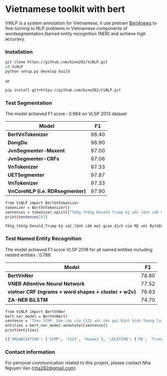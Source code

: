 # Vietnamese toolkit with bert
ViNLP is a system annotation for Vietnamese, it use pretrain [Bert4news](https://github.com/bino282/bert4news/) to fine-turning to NLP problems in Vietnamese components of wordsegmentation,Named entity recognition (NER)  and achieve high accuravy.

### Installation
```bash
git clone https://github.com/bino282/ViNLP.git
cd ViNLP
python setup.py develop build
```
or 
```bash
pip install git+https://github.com/bino282/ViNLP.git
```

### Test Segmentation
The model achieved F1 score : 0.984 on VLSP 2013 dataset

|Model | F1 |
|--------|-----------|
| **BertVnTokenizer** | 98.40 |
| **DongDu** | 96.90 |
| **JvnSegmenter-Maxent** | 97.00 |
| **JvnSegmenter-CRFs** | 97.06 |
| **VnTokenizer** | 97.33 |
| **UETSegmenter** | 97.87 |
| **VnTokenizer** | 97.33 |
| **VnCoreNLP (i.e. RDRsegmenter)** | 97.90 |


``` bash
from ViNLP import BertVnTokenizer
tokenizer = BertVnTokenizer()
sentences = tokenizer.split(["Tổng thống Donald Trump ký sắc lệnh cấm mọi giao dịch của Mỹ với ByteDance và Tecent - chủ sở hữu của 2 ứng dụng phổ biến TikTok và WeChat sau 45 ngày nữa."])
print(sentences[0])
```
``` bash
Tổng_thống Donald_Trump ký sắc_lệnh cấm mọi giao_dịch của Mỹ với ByteDance và Tecent - chủ_sở_hữu của 2 ứng_dụng phổ_biến TikTok và WeChat sau 45 ngày nữa .

```

### Test Named Entity Recognition
The model achieved F1 score VLSP 2018 for all named entities including nested entities : 0.786

|Model | F1 |
|--------|-----------|
| **BertVnNer** | 78.60 |
| **VNER Attentive Neural Network** | 77.52 |
| **vietner CRF (ngrams + word shapes + cluster + w2v)** | 76.63 |
| **ZA-NER BiLSTM** | 74.70 |

``` bash
from ViNLP import BertVnNer
bert_ner_model = BertVnNer()
sentence = "Theo SCMP, báo cáo của CSIS với tên gọi Định hình Tương lai Chính sách của Mỹ với Trung Quốc cũng cho thấy sự ủng hộ tương đối rộng rãi của các chuyên gia về việc cấm Huawei, tập đoàn viễn thông khổng lồ của Trung Quốc"
entities = bert_ner_model.annotate([sentence])
print(entities)

```
``` bash
[{'ORGANIZATION': ['SCMP', 'CSIS', 'Huawei'], 'LOCATION': ['Mỹ', 'Trung Quốc']}]

```




### Contact information
For personal communication related to this project, please contact Nha Nguyen Van (nha282@gmail.com).
